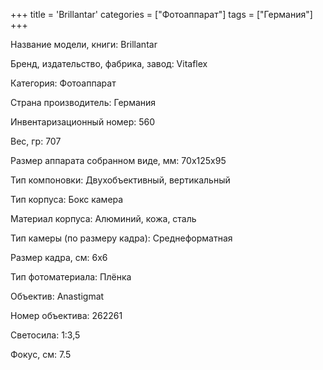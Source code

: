 +++
title = 'Brillantar'
categories = ["Фотоаппарат"]
tags = ["Германия"]
+++

Название модели, книги: Brillantar

Бренд, издательство, фабрика, завод: Vitaflex

Категория: Фотоаппарат

Страна производитель: Германия

Инвентаризационный номер: 560

Вес, гр: 707

Размер аппарата  собранном виде, мм: 70х125х95

Тип компоновки: Двухобъективный, вертикальный

Тип корпуса: Бокс камера

Материал корпуса: Алюминий, кожа, сталь

Тип камеры (по размеру кадра): Среднеформатная

Размер кадра, см: 6х6

Тип фотоматериала: Плёнка

Объектив: Anastigmat

Номер объектива: 262261

Светосила: 1:3,5

Фокус, см: 7.5

